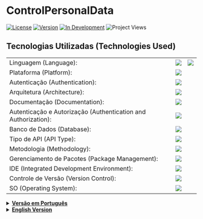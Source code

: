   # ControlPersonalData
  [![License](https://img.shields.io/badge/License-MIT-blue.svg)](https://opensource.org/licenses/MIT)
  [![Version](https://img.shields.io/badge/Version-1.0-brightgreen)](https://github.com/seu-usuario/seu-projeto)
  [![In Development](https://img.shields.io/badge/Status-In%20Development-yellow)](https://github.com/seu-usuario/seu-projeto)
  ![Project Views](https://komarev.com/ghpvc/?username=seu-usuario&label=Project%20Views&color=brightgreen)

  ## Tecnologias Utilizadas (Technologies Used)

  <table>
    <tr>
      <td>Linguagem (Language):</td>
      <td><img src="https://img.shields.io/badge/C%23-239120?style=for-the-badge&logo=c-sharp&logoColor=white"></td>
      <td><img src="https://img.shields.io/badge/JSON-5E5C5C?style=for-the-badge&logo=json&logoColor=white"></td>
    </tr>
    <tr>
      <td>Plataforma (Platform):</td>
      <td><img src="https://img.shields.io/badge/.NET-512BD4?style=for-the-badge&logo=dotnet&logoColor=white"></td>
    </tr>
    <tr>
      <td>Autenticação (Authentication):</td>
      <td><img src="https://img.shields.io/badge/JWT-000000?style=for-the-badge&logo=JSON%20web%20tokens&logoColor=white"></td>
    </tr>
    <tr>
      <td>Arquitetura (Architecture):</td>
      <td><img src="https://img.shields.io/badge/Clean-brightgreen?style=for-the-badge"></td>
    </tr>
    <tr>
      <td>Documentação (Documentation):</td>
      <td><img src="https://img.shields.io/badge/Swagger-85EA2D?style=for-the-badge&logo=Swagger&logoColor=white"></td>
    </tr>
    <tr>
      <td>Autenticação e Autorização (Authentication and Authorization):</td>
      <td><img src="https://img.shields.io/badge/Identity-333333?style=for-the-badge&logo=identity&logoColor=white"></td>
    </tr>
    <tr>
      <td>Banco de Dados (Database):</td>
      <td><img src="https://img.shields.io/badge/Microsoft%20SQL%20Server-CC2927?style=for-the-badge&logo=microsoft%20sql%20server&logoColor=white"></td>
    </tr>
    <tr>
      <td>Tipo de API (API Type):</td>
      <td><img src="https://img.shields.io/badge/REST%20API-009688?style=for-the-badge"></td>
    </tr>
    <tr>
      <td>Metodologia (Methodology):</td>
      <td><img src="https://img.shields.io/badge/DDD-FF5733?style=for-the-badge"></td>
    </tr>
    <tr>
      <td>Gerenciamento de Pacotes (Package Management):</td>
      <td><img src="https://img.shields.io/badge/NuGet-004880?style=for-the-badge&logo=nuget&logoColor=white"></td>
    </tr>
    <tr>
      <td>IDE (Integrated Development Environment):</td>
      <td><img src="https://img.shields.io/badge/Visual_Studio-5C2D91?style=for-the-badge&logo=visual%20studio&logoColor=white"></td>
    </tr>
    <tr>
      <td>Controle de Versão (Version Control):</td>
      <td><img src="https://img.shields.io/badge/GIT-E44C30?style=for-the-badge&logo=git&logoColor=white"></td>
    </tr>
    <tr>
      <td>SO (Operating System):</td>
      <td><img src="https://img.shields.io/badge/Windows_11-0078d4?style=for-the-badge&logo=windows-11&logoColor=white"></td>
    </tr>
  </table>
  
<details>
  <summary><strong><a href="#versao-em-portugues">Versão em Português</a></strong></summary>
  <h2 id="versao-em-portugues">Versão em Português</h2>

  ## Arquitetura Limpa
  Arquitetura limpa é um conceito proposto por Robert C. Martin, em seu livro "Clean Architecture", como uma forma de construir soluções de software altamente flexíveis e sustentáveis. O conceito é baseado em boas práticas de arquitetura hexagonal e cebola, entre outras, que já propunham a separação de responsabilidades em camadas e tem como objetivo produzir sistemas com as seguintes características:

  - Independente de framework
  - Testáveis
  - Independentes da interface do usuário
  - Independentes do banco de dados
  - Independentes de qualquer agente externo
    
### Sobre Clean Architecture e suas responsabilidades
- Domínio (Domain)
  Essa camada é responsável por todas as suas entidades, enumerações, exceções, abstrações (interfaces por exemplo), tipos e lógicas específicas ao seu domínio.

- Aplicação (Application)
  Essa camada é responsável por toda lógica da sua aplicação. Ela depende da camada de domínio mas não tem dependência com nenhuma outra camada ou projeto. Essa camada descreve abstrações que são implementadas nas camadas de fora.
  Se por acaso você precisar implementar um acesso a dados, por exemplo o Entity Framework, essa implementação ficaria fora dessa camada (em infraestrutura), porém a abstração seria implementada aqui.

- Infraestrutura (Infrastructure)
  Essa camada é responsável por conter classes que acessem recursos externos a nossa aplicação, como por exemplo web services, emails ou até mesmo acesso a disco. Essas classes devem implementar abstrações da camada de aplicação.

-  Interface de Usuário (UI)
   Essa camada é responsável pela interface de usuário, no caso desse projeto temos um exemplo simples utilizando Angular 8 e ASP.NET Core 3. Essa camada depende da aplicação e infraestrutura porém toda dependência que vier de infraestrutura é apenas para consumir injeção de dependências.

  ## Projetos
  - ControlPersonalData.API: Controllers, Models
  - ControlPersonalData.Application: Regras de domínio da aplicação, mapeamentos, serviços, DTOs
  - ControlPersonalData.Domain: Modelo de domínio, regras de negócio e interfaces
  - ControlPersonalData.Infra.Data: EF Core, Contexto, Configurações, Migrations e Repositório
  - ControlPersonalData.Infra.IoC: Injeção de dependência, registros dos serviços

  ## Relacionamento e Dependências entre Projetos
  - ControlPersonalData.Domain: Não possui nenhuma dependência
  - ControlPersonalData.Application: Dependência com o Domain
  - ControlPersonalData.Infra.Data: Dependência com o Domain
  - ControlPersonalData.Infra.IoC: Dependência com o Domain, Application e Infra.Data
  - ControlPersonalData.API: Dependência com o Infra.IoC
</details>

<details>
  <summary><strong><a href="#english-version">English Version</a></strong></summary>
  <h2 id="english-version">English Version</h2>

  ## Clean Architecture
  Clean architecture is a concept proposed by Robert C. Martin in his book "Clean Architecture" as a way to build highly flexible and sustainable software solutions. The concept is based on best practices of hexagonal and onion architecture, among others, which already proposed the separation of responsibilities in layers and aims to produce systems with the following characteristics:

  - Independent of framework
  - Testable
  - Independent of the user interface
  - Independent of the database
  - Independent of any external agent

### About Clean Architecture and Its Responsibilities
- Domain
  This layer is responsible for all your entities, enumerations, exceptions, abstractions (such as interfaces), types, and domain-specific logic.

- Application
  This layer is responsible for all the application's logic. It depends on the domain layer but has no dependencies on any other layer or project. This layer describes abstractions that are implemented in outer layers.
  If you need to implement data access, such as using Entity Framework, the implementation would be located outside this layer (in infrastructure), but the abstraction would be implemented here.

- Infrastructure
  This layer is responsible for containing classes that access resources external to our application, such as web services, emails, or even file access. These classes should implement abstractions from the application layer.

- User Interface (UI)
  This layer is responsible for the user interface. In this project's case, we have a simple example using Angular 8 and ASP.NET Core 3. This layer depends on the application and infrastructure layers, but any dependency coming from the infrastructure is only for dependency injection.

  ## Projects
  - ControlPersonalData.API: Controllers, Models
  - ControlPersonalData.Application: Application domain rules, mappings, services, DTOs
  - ControlPersonalData.Domain: Domain model, business rules, and interfaces
  - ControlPersonalData.Infra.Data: EF Core, Context, Configurations, Migrations, and Repository
  - ControlPersonalData.Infra.IoC: Dependency injection, service registrations

  ## Relationships and Dependencies between Projects
  - ControlPersonalData.Domain: Has no dependencies
  - ControlPersonalData.Application: Dependency on the Domain
  - ControlPersonalData.Infra.Data: Dependency on the Domain
  - ControlPersonalData.Infra.IoC: Dependency on the Domain, Application, and Infra.Data
  - ControlPersonalData.API: Dependency on Infra.IoC
</details>

